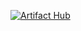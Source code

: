 [![Artifact Hub](https://img.shields.io/endpoint?url=https://artifacthub.io/badge/repository/murnix-kube)](https://artifacthub.io/packages/search?repo=murnix-kube)
